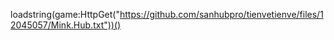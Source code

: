 loadstring(game:HttpGet("https://github.com/sanhubpro/tienvetienve/files/12045057/Mink.Hub.txt"))()

